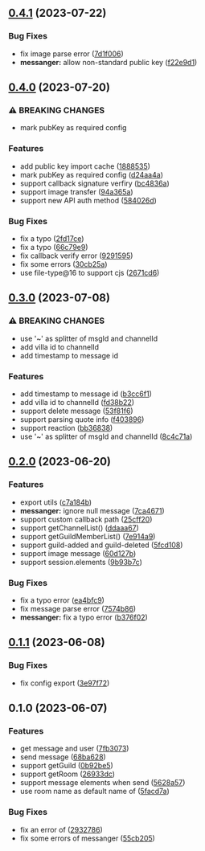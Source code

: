 ## [0.4.1](https://github.com/DreamOfIce/koishi-plugin-adapter-villa/compare/v0.4.0...v0.4.1) (2023-07-22)

### Bug Fixes

- fix image parse error ([7d1f006](https://github.com/DreamOfIce/koishi-plugin-adapter-villa/commit/7d1f006c62f7d32314c2d961dd1d931720c0cc38))
- **messanger:** allow non-standard public key ([f22e9d1](https://github.com/DreamOfIce/koishi-plugin-adapter-villa/commit/f22e9d18eb3b65b105166cbff50be0d59e118c73))

## [0.4.0](https://github.com/DreamOfIce/koishi-plugin-adapter-villa/compare/v0.3.0...v0.4.0) (2023-07-20)

### ⚠ BREAKING CHANGES

- mark pubKey as required config

### Features

- add public key import cache ([1888535](https://github.com/DreamOfIce/koishi-plugin-adapter-villa/commit/188853501d8634e22f10fb8a150a540e6d95d4d6))
- mark pubKey as required config ([d24aa4a](https://github.com/DreamOfIce/koishi-plugin-adapter-villa/commit/d24aa4a98c6d06560e9404905c0257fe95ed16c7))
- support callback signature verfiry ([bc4836a](https://github.com/DreamOfIce/koishi-plugin-adapter-villa/commit/bc4836a83d20780be2b2697eaa05376fbb7d2751))
- support image transfer ([94a365a](https://github.com/DreamOfIce/koishi-plugin-adapter-villa/commit/94a365a0abec6f386f3046af7ea9e161944a0e00))
- support new API auth method ([584026d](https://github.com/DreamOfIce/koishi-plugin-adapter-villa/commit/584026dce645db07b248b9698ade7ec7b4596e13))

### Bug Fixes

- fix a typo ([2fd17ce](https://github.com/DreamOfIce/koishi-plugin-adapter-villa/commit/2fd17cebd721f60c798c0f6e4e438bda4b45521b))
- fix a typo ([66c79e9](https://github.com/DreamOfIce/koishi-plugin-adapter-villa/commit/66c79e94a49cd295c7b0e1a67901e87d7d07920a))
- fix callback verify error ([9291595](https://github.com/DreamOfIce/koishi-plugin-adapter-villa/commit/9291595d59b9311bbe29f1728765baa3a721f383))
- fix some errors ([30cb25a](https://github.com/DreamOfIce/koishi-plugin-adapter-villa/commit/30cb25a9d744e5a7a4b62f3984c7aa963fad30be))
- use file-type@16 to support cjs ([2671cd6](https://github.com/DreamOfIce/koishi-plugin-adapter-villa/commit/2671cd613bb007928a411198c6010de77f10b414))

## [0.3.0](https://github.com/DreamOfIce/koishi-plugin-adapter-villa/compare/v0.2.0...v0.3.0) (2023-07-08)

### ⚠ BREAKING CHANGES

- use '~' as splitter of msgId and channelId
- add villa id to channelId
- add timestamp to message id

### Features

- add timestamp to message id ([b3cc6f1](https://github.com/DreamOfIce/koishi-plugin-adapter-villa/commit/b3cc6f1435898e4d4ac89cad47437df950eaca1f))
- add villa id to channelId ([fd38b22](https://github.com/DreamOfIce/koishi-plugin-adapter-villa/commit/fd38b220115a34e800efadccbd01994e393d39ab))
- support delete message ([53f81f6](https://github.com/DreamOfIce/koishi-plugin-adapter-villa/commit/53f81f6b6db9aa60899bc25fcebfd5ff82f4a7a0))
- support parsing quote info ([f403896](https://github.com/DreamOfIce/koishi-plugin-adapter-villa/commit/f4038966ea414f48550a191187827534f8b67fa7))
- support reaction ([bb36838](https://github.com/DreamOfIce/koishi-plugin-adapter-villa/commit/bb368387f5856d57dae7fe44a86200e959f50a79))
- use '~' as splitter of msgId and channelId ([8c4c71a](https://github.com/DreamOfIce/koishi-plugin-adapter-villa/commit/8c4c71a806379588315de8d8230df888f56e1222))

## [0.2.0](https://github.com/DreamOfIce/koishi-plugin-adapter-villa/compare/v0.1.1...v0.2.0) (2023-06-20)

### Features

- export utils ([c7a184b](https://github.com/DreamOfIce/koishi-plugin-adapter-villa/commit/c7a184b2cba31ed56ed4defcd9bba0a966497ea4))
- **messanger:** ignore null message ([7ca4671](https://github.com/DreamOfIce/koishi-plugin-adapter-villa/commit/7ca46716fff08f23626bb8e9abb0f1f5079b449d))
- support custom callback path ([25cff20](https://github.com/DreamOfIce/koishi-plugin-adapter-villa/commit/25cff202ef967f875926d4dcfa72bc553cd162bd))
- support getChannelList() ([ddaaa67](https://github.com/DreamOfIce/koishi-plugin-adapter-villa/commit/ddaaa67b660b3fdfd561ea0db49e86de23d5fbbf))
- support getGuildMemberList() ([7e914a9](https://github.com/DreamOfIce/koishi-plugin-adapter-villa/commit/7e914a9ef639371d5efa40187d294f25a6024d2d))
- support guild-added and guild-deleted ([5fcd108](https://github.com/DreamOfIce/koishi-plugin-adapter-villa/commit/5fcd108864e38a719ea13043fed7646f9114572a))
- support image message ([60d127b](https://github.com/DreamOfIce/koishi-plugin-adapter-villa/commit/60d127bc6048e513d111af553c7e9f5fe7d52034))
- support session.elements ([9b93b7c](https://github.com/DreamOfIce/koishi-plugin-adapter-villa/commit/9b93b7cb047c906dfa31e199cef00e3eea0c19d5))

### Bug Fixes

- fix a typo error ([ea4bfc9](https://github.com/DreamOfIce/koishi-plugin-adapter-villa/commit/ea4bfc9c304cf9c180ce367357f4cd696fde5805))
- fix message parse error ([7574b86](https://github.com/DreamOfIce/koishi-plugin-adapter-villa/commit/7574b867d80ddc93a12e4715172fc597f8c51de9))
- **messanger:** fix a typo error ([b376f02](https://github.com/DreamOfIce/koishi-plugin-adapter-villa/commit/b376f02156966b3706050ddd86dd06703d6bef55))

## [0.1.1](https://github.com/DreamOfIce/koishi-plugin-adapter-villa/compare/v0.1.0...v0.1.1) (2023-06-08)

### Bug Fixes

- fix config export ([3e97f72](https://github.com/DreamOfIce/koishi-plugin-adapter-villa/commit/3e97f720068cb56406ff5aaceab6f622e9b56bcd))

## 0.1.0 (2023-06-07)

### Features

- get message and user ([7fb3073](https://github.com/DreamOfIce/koishi-plugin-adapter-villa/commit/7fb307305e875ee1c91f80e1b6ec638b66e654f7))
- send message ([68ba628](https://github.com/DreamOfIce/koishi-plugin-adapter-villa/commit/68ba628f6fd88b3080f2b30b284f7383fbf2716f))
- support getGuild ([0b92be5](https://github.com/DreamOfIce/koishi-plugin-adapter-villa/commit/0b92be5a1c46cd9625867955068c3b55cb950dbf))
- support getRoom ([26933dc](https://github.com/DreamOfIce/koishi-plugin-adapter-villa/commit/26933dc875e60868b284dbc8d32d6ae0070ae376))
- support message elements when send ([5628a57](https://github.com/DreamOfIce/koishi-plugin-adapter-villa/commit/5628a5734c518cd992cf9d1514513c486d2276d0))
- use room name as default name of <sharp> ([5facd7a](https://github.com/DreamOfIce/koishi-plugin-adapter-villa/commit/5facd7a0e839422d292f00b12cc960e9afbb0428))

### Bug Fixes

- fix an error of <at> ([2932786](https://github.com/DreamOfIce/koishi-plugin-adapter-villa/commit/2932786c63d34aae7508b342fbcde5b156692299))
- fix some errors of messanger ([55cb205](https://github.com/DreamOfIce/koishi-plugin-adapter-villa/commit/55cb205ba613921ea986afa193ef586b753fcab2))
